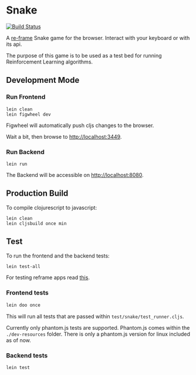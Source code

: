 # Snake

[![Build Status](https://travis-ci.org/DiscoverAI/snake.svg?branch=master)](https://travis-ci.org/DiscoverAI/snake)

A [re-frame](https://github.com/Day8/re-frame) Snake game for the browser.
Interact with your keyboard or with its api.

The purpose of this game is to be used as a test bed for running
Reinforcement Learning algorithms.

## Development Mode

### Run Frontend
```
lein clean
lein figwheel dev
```
Figwheel will automatically push cljs changes to the browser.

Wait a bit, then browse to [http://localhost:3449](http://localhost:3449).
### Run Backend
```
lein run
```
The Backend will be accessible on [http://localhost:8080](http://localhost:8080).

## Production Build
To compile clojurescript to javascript:
```
lein clean
lein cljsbuild once min
```  

## Test
To run the frontend and the backend tests:
```bash
lein test-all
```

For testing reframe apps read [this](https://github.com/Day8/re-frame/wiki/Testing).

### Frontend tests
```bash
lein doo once
```
This will run all tests that are passed within `test/snake/test_runner.cljs`.

Currently only phantom.js tests are supported. Phantom.js comes within the `./dev-resources`
folder. There is only a phantom.js version for linux included as of now. 

### Backend tests
```bash
lein test
```
